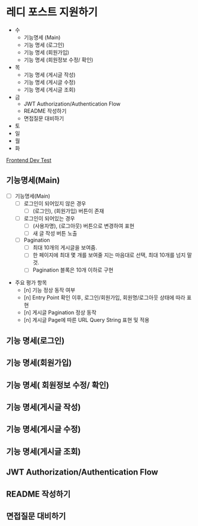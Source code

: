 # 레디 포스트 지원하기

- 수
	- 기능명세 (Main)
	- 기능 명세 (로그인)
	- 기능 명세 (회원가입)
	- 기능 명세 (회원정보 수정/ 확인)
- 목
	- 기능 명세 (게시글 작성)
	- 기능 명세 (게시글 수정)
	- 기능 명세 (게시글 조회)
- 금
	- JWT Authorization/Authentication Flow
	- README 작성하기
	- 면접질문 대비하기
- 토
- 일
- 월
- 화

[Frontend Dev Test](https://goodnetwork-my.sharepoint.com/:p:/g/personal/cw_lee_readypost_co_kr/EYoflgskS0ZEswAFztpVV4kBqt2O-9vnUUUXqCswbnL1tw?rtime=hjOBOwZe3Eg)

## 기능명세(Main)

- [ ] 기능명세(Main)
	- [ ] 로그인이 되어있지 않은 경우 
		- [ ] (로그인), (회원가입) 버튼이 존재
	- [ ] 로그인이 되어있는 경우 
		- [ ] (사용자명), (로그아웃) 버튼으로 변경하여 표현
		- [ ] 새 글 작성 버튼 노출
	- [ ] Pagination
		- [ ] 최대 10개의 게시글을 보여줌.
		- [ ] 한 페이지에 최대 몇 개를 보여줄 지는 마음대로 선택, 최대 10개를 넘지 말 것.
		- [ ] Pagination 블록은 10개 이하로 구현

- 주요 평가 항목
	- [n] 기능 정상 동작 여부
	- [n] Entry Point 확인 이후, 로그인/회원가입, 회원명/로그아웃 상태에 따라 표현
	- [n] 게시글 Pagination 정상 동작
	- [n] 게시글 Page에 따른 URL Query String 표현 및 적용

## 기능 명세(로그인)
## 기능 명세(회원가입)
## 기능 명세( 회원정보 수정/ 확인)
## 기능 명세(게시글 작성)
## 기능 명세(게시글 수정)
## 기능 명세(게시글 조회)
## JWT Authorization/Authentication Flow
## README 작성하기
## 면접질문 대비하기
